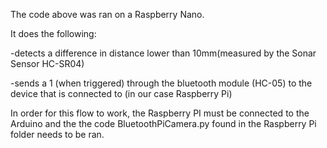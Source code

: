 The code above was ran on a Raspberry Nano.

It does the following:

-detects a difference in distance lower than 10mm(measured by the Sonar Sensor HC-SR04)

-sends a 1 (when triggered) through the bluetooth module (HC-05) to the device that is connected to (in our case Raspberry Pi)

In order for this flow to work, the Raspberry PI must be connected to the Arduino and the the code BluetoothPiCamera.py found in the Raspberry Pi folder needs to be ran. 

